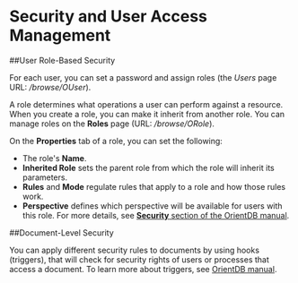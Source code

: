# Security and User Access Management

##User Role-Based Security

For each user, you can set a password and assign roles (the *Users* page URL: */browse/OUser*).

A role determines what operations a user can perform against a resource. When you create a role, you can make it inherit from another role. You can manage roles on the **Roles** page (URL: */browse/ORole*). 

On the **Properties** tab of a role, you can set the following:
* The role's **Name**.
* **Inherited Role** sets the parent role from which the role will inherit its parameters.
* **Rules** and **Mode** regulate rules that apply to a role and how those rules work. 
* **Perspective** defines which perspective will be available for users with this role.
For more details, see [**Security** section of the OrientDB manual](http://orientdb.com/docs/last/Studio-Security.html).

##Document-Level Security

You can apply different security rules to documents by using hooks (triggers), that will check for security rights of users or processes that access a document. To learn more about triggers, see [OrientDB manual](http://orientdb.com/docs/last/Hook.html).